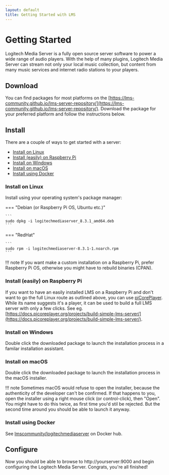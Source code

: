 ```yaml
---
layout: default
title: Getting Started with LMS
---
```


# Getting Started

Logitech Media Server is a fully open source server software to power a wide range of audio players. With the help of many plugins, Logitech Media Server can stream not only your local music collection, but content from many music services and internet radio stations to your players.

## Download

You can find packages for most platforms on the [https://lms-community.github.io/lms-server-repository/](https://lms-community.github.io/lms-server-repository/). Download the package for your preferred platform and follow the instructions below.

## Install

There are a couple of ways to get started with a server:

- [Install on Linux](#install-on-linux)
- [Install (easily) on Raspberry Pi](#install-on-raspberry-pi)
- [Install on Windows](#install-on-windows)
- [Install on macOS](#install-on-macos)
- [Install using Docker](#install-using-docker)

### Install on Linux

Install using your operating system's package manager:

=== "Debian  (or Raspberry Pi OS, Ubuntu etc.)"

    ```
    sudo dpkg -i logitechmediaserver_8.3.1_amd64.deb
    ```

=== "RedHat"

    ```
    sudo rpm -i logitechmediaserver-8.3.1-1.noarch.rpm
    ```

!!! note
    If you want make a custom installation on a Raspberry Pi, prefer Raspberry Pi OS, otherwise you might have to rebuild binaries (CPAN).

### Install (easily) on Raspberry Pi

If you want to have an easily installed LMS on a Raspberry Pi and don't want to go the full Linux route as outlined above, you can use [piCorePlayer](https://picoreplayer.org). While its name suggests it's a player, it can be used to build a full LMS server with only a few clicks. See eg. [https://docs.picoreplayer.org/projects/build-simple-lms-server/](https://docs.picoreplayer.org/projects/build-simple-lms-server/).

### Install on Windows

Double click the downloaded package to launch the installation process in a familar installation assistant.

### Install on macOS

Double click the downloaded package to launch the installation process in the macOS installer.

!!! note
    Sometimes macOS would refuse to open the installer, because the authenticity of the developer can't be confirmed. If that happens to you, open the installer using a right mouse click (or control-click), then "Open". You might have to do this twice, as first time you'd stil be rejected. But the second time around you should be able to launch it anyway.

### Install using Docker

See [lmscommunity/logitechmediaserver](https://hub.docker.com/r/lmscommunity/logitechmediaserver) on Docker hub.

## Configure

Now you should be able to browse to http://yourserver:9000 and begin configuring the Logitech Media Server. Congrats, you're all finished!
